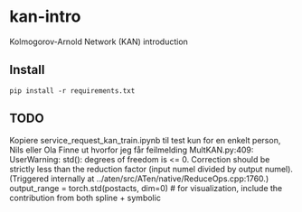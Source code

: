 # kan-intro
Kolmogorov-Arnold Network (KAN) introduction

## Install

```
pip install -r requirements.txt
```

## TODO

Kopiere service_request_kan_train.ipynb til test kun for en enkelt person, Nils eller Ola
Finne ut hvorfor jeg får feilmelding
MultKAN.py:409: UserWarning: std(): degrees of freedom is <= 0. Correction should be strictly less than the reduction factor (input numel divided by output numel). (Triggered internally at ../aten/src/ATen/native/ReduceOps.cpp:1760.)
output_range = torch.std(postacts, dim=0) # for visualization, include the contribution from both spline + symbolic
